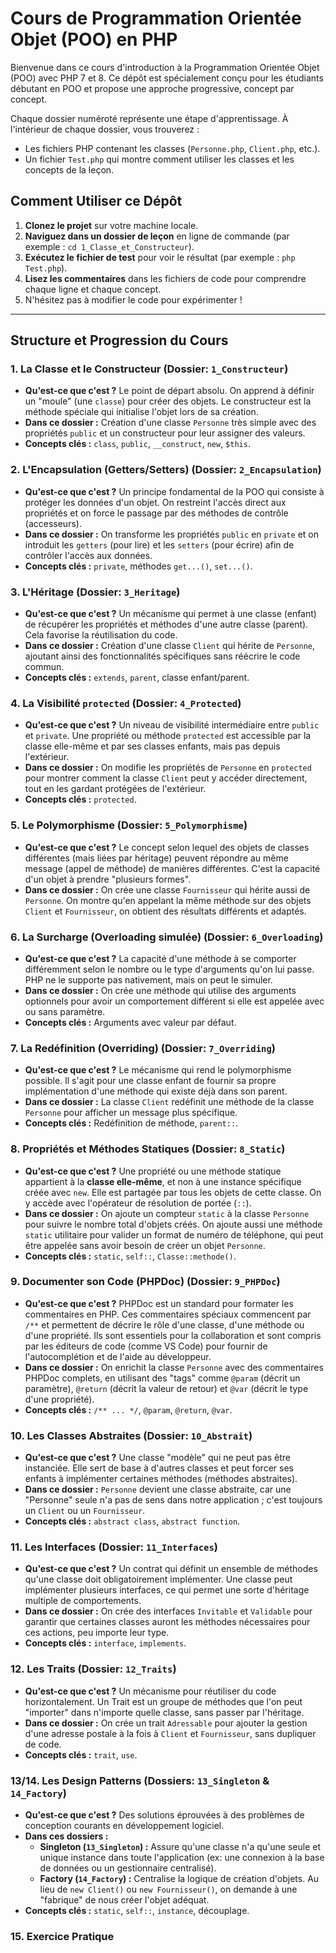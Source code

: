 # Cours de Programmation Orientée Objet (POO) en PHP

Bienvenue dans ce cours d'introduction à la Programmation Orientée Objet (POO) avec PHP 7 et 8. Ce dépôt est spécialement conçu pour les étudiants débutant en POO et propose une approche progressive, concept par concept.

Chaque dossier numéroté représente une étape d'apprentissage. À l'intérieur de chaque dossier, vous trouverez :
*   Les fichiers PHP contenant les classes (`Personne.php`, `Client.php`, etc.).
*   Un fichier `Test.php` qui montre comment utiliser les classes et les concepts de la leçon.

## Comment Utiliser ce Dépôt

1.  **Clonez le projet** sur votre machine locale.
2.  **Naviguez dans un dossier de leçon** en ligne de commande (par exemple : `cd 1_Classe_et_Constructeur`).
3.  **Exécutez le fichier de test** pour voir le résultat (par exemple : `php Test.php`).
4.  **Lisez les commentaires** dans les fichiers de code pour comprendre chaque ligne et chaque concept.
5.  N'hésitez pas à modifier le code pour expérimenter !

---

## Structure et Progression du Cours

### 1. La Classe et le Constructeur (Dossier: `1_Constructeur`)
*   **Qu'est-ce que c'est ?** Le point de départ absolu. On apprend à définir un "moule" (une `classe`) pour créer des objets. Le constructeur est la méthode spéciale qui initialise l'objet lors de sa création.
*   **Dans ce dossier :** Création d'une classe `Personne` très simple avec des propriétés `public` et un constructeur pour leur assigner des valeurs.
*   **Concepts clés :** `class`, `public`, `__construct`, `new`, `$this`.

### 2. L'Encapsulation (Getters/Setters) (Dossier: `2_Encapsulation`)
*   **Qu'est-ce que c'est ?** Un principe fondamental de la POO qui consiste à protéger les données d'un objet. On restreint l'accès direct aux propriétés et on force le passage par des méthodes de contrôle (accesseurs).
*   **Dans ce dossier :** On transforme les propriétés `public` en `private` et on introduit les `getters` (pour lire) et les `setters` (pour écrire) afin de contrôler l'accès aux données.
*   **Concepts clés :** `private`, méthodes `get...()`, `set...()`.


### 3. L'Héritage (Dossier: `3_Heritage`)
*   **Qu'est-ce que c'est ?** Un mécanisme qui permet à une classe (enfant) de récupérer les propriétés et méthodes d'une autre classe (parent). Cela favorise la réutilisation du code.
*   **Dans ce dossier :** Création d'une classe `Client` qui hérite de `Personne`, ajoutant ainsi des fonctionnalités spécifiques sans réécrire le code commun.
*   **Concepts clés :** `extends`, `parent`, classe enfant/parent.

### 4. La Visibilité `protected` (Dossier: `4_Protected`)
*   **Qu'est-ce que c'est ?** Un niveau de visibilité intermédiaire entre `public` et `private`. Une propriété ou méthode `protected` est accessible par la classe elle-même et par ses classes enfants, mais pas depuis l'extérieur.
*   **Dans ce dossier :** On modifie les propriétés de `Personne` en `protected` pour montrer comment la classe `Client` peut y accéder directement, tout en les gardant protégées de l'extérieur.
*   **Concepts clés :** `protected`.

### 5. Le Polymorphisme (Dossier: `5_Polymorphisme`)
*   **Qu'est-ce que c'est ?** Le concept selon lequel des objets de classes différentes (mais liées par héritage) peuvent répondre au même message (appel de méthode) de manières différentes. C'est la capacité d'un objet à prendre "plusieurs formes".
*   **Dans ce dossier :** On crée une classe `Fournisseur` qui hérite aussi de `Personne`. On montre qu'en appelant la même méthode sur des objets `Client` et `Fournisseur`, on obtient des résultats différents et adaptés.

### 6. La Surcharge (Overloading simulée) (Dossier: `6_Overloading`)
*   **Qu'est-ce que c'est ?** La capacité d'une méthode à se comporter différemment selon le nombre ou le type d'arguments qu'on lui passe. PHP ne le supporte pas nativement, mais on peut le simuler.
*   **Dans ce dossier :** On crée une méthode qui utilise des arguments optionnels pour avoir un comportement différent si elle est appelée avec ou sans paramètre.
*   **Concepts clés :** Arguments avec valeur par défaut.

### 7. La Redéfinition (Overriding) (Dossier: `7_Overriding`)
*   **Qu'est-ce que c'est ?** Le mécanisme qui rend le polymorphisme possible. Il s'agit pour une classe enfant de fournir sa propre implémentation d'une méthode qui existe déjà dans son parent.
*   **Dans ce dossier :** La classe `Client` redéfinit une méthode de la classe `Personne` pour afficher un message plus spécifique.
*   **Concepts clés :** Redéfinition de méthode, `parent::`.


### 8. Propriétés et Méthodes Statiques (Dossier: `8_Static`)
*   **Qu'est-ce que c'est ?** Une propriété ou une méthode statique appartient à la **classe elle-même**, et non à une instance spécifique créée avec `new`. Elle est partagée par tous les objets de cette classe. On y accède avec l'opérateur de résolution de portée (`::`).
*   **Dans ce dossier :** On ajoute un compteur `static` à la classe `Personne` pour suivre le nombre total d'objets créés. On ajoute aussi une méthode `static` utilitaire pour valider un format de numéro de téléphone, qui peut être appelée sans avoir besoin de créer un objet `Personne`.
*   **Concepts clés :** `static`, `self::`, `Classe::methode()`.

### 9. Documenter son Code (PHPDoc) (Dossier: `9_PHPDoc`)
*   **Qu'est-ce que c'est ?** PHPDoc est un standard pour formater les commentaires en PHP. Ces commentaires spéciaux commencent par `/**` et permettent de décrire le rôle d'une classe, d'une méthode ou d'une propriété. Ils sont essentiels pour la collaboration et sont compris par les éditeurs de code (comme VS Code) pour fournir de l'autocomplétion et de l'aide au développeur.
*   **Dans ce dossier :** On enrichit la classe `Personne` avec des commentaires PHPDoc complets, en utilisant des "tags" comme `@param` (décrit un paramètre), `@return` (décrit la valeur de retour) et `@var` (décrit le type d'une propriété).
*   **Concepts clés :** `/** ... */`, `@param`, `@return`, `@var`.



### 10. Les Classes Abstraites (Dossier: `10_Abstrait`)
*   **Qu'est-ce que c'est ?** Une classe "modèle" qui ne peut pas être instanciée. Elle sert de base à d'autres classes et peut forcer ses enfants à implémenter certaines méthodes (méthodes abstraites).
*   **Dans ce dossier :** `Personne` devient une classe abstraite, car une "Personne" seule n'a pas de sens dans notre application ; c'est toujours un `Client` ou un `Fournisseur`.
*   **Concepts clés :** `abstract class`, `abstract function`.

### 11. Les Interfaces (Dossier: `11_Interfaces`)
*   **Qu'est-ce que c'est ?** Un contrat qui définit un ensemble de méthodes qu'une classe doit obligatoirement implémenter. Une classe peut implémenter plusieurs interfaces, ce qui permet une sorte d'héritage multiple de comportements.
*   **Dans ce dossier :** On crée des interfaces `Invitable` et `Validable` pour garantir que certaines classes auront les méthodes nécessaires pour ces actions, peu importe leur type.
*   **Concepts clés :** `interface`, `implements`.

### 12. Les Traits (Dossier: `12_Traits`)
*   **Qu'est-ce que c'est ?** Un mécanisme pour réutiliser du code horizontalement. Un Trait est un groupe de méthodes que l'on peut "importer" dans n'importe quelle classe, sans passer par l'héritage.
*   **Dans ce dossier :** On crée un trait `Adressable` pour ajouter la gestion d'une adresse postale à la fois à `Client` et `Fournisseur`, sans dupliquer de code.
*   **Concepts clés :** `trait`, `use`.


### 13/14. Les Design Patterns (Dossiers: `13_Singleton` & `14_Factory`)
*   **Qu'est-ce que c'est ?** Des solutions éprouvées à des problèmes de conception courants en développement logiciel.
*   **Dans ces dossiers :**
    *   **Singleton (`13_Singleton`) :** Assure qu'une classe n'a qu'une seule et unique instance dans toute l'application (ex: une connexion à la base de données ou un gestionnaire centralisé).
    *   **Factory (`14_Factory`) :** Centralise la logique de création d'objets. Au lieu de `new Client()` ou `new Fournisseur()`, on demande à une "fabrique" de nous créer l'objet adéquat.
*   **Concepts clés :** `static`, `self::`, `instance`, découplage.


### 15. Exercice Pratique
